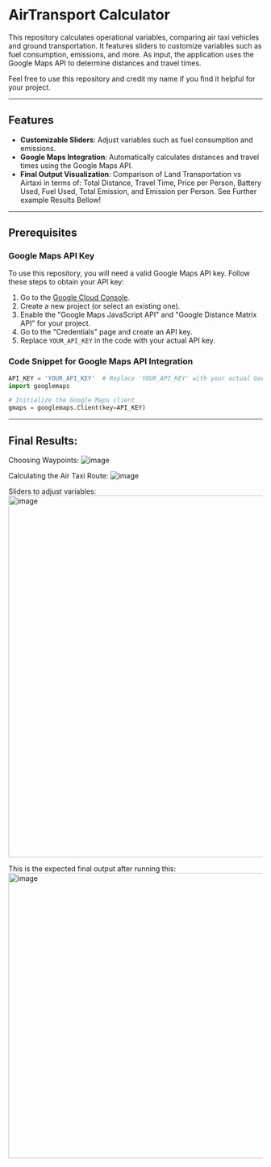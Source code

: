 # AirTransport Calculator

This repository calculates operational variables, comparing air taxi vehicles and ground transportation. It features sliders to customize variables such as fuel consumption, emissions, and more. As input, the application uses the Google Maps API to determine distances and travel times.

Feel free to use this repository and credit my name if you find it helpful for your project.

---

## Features

- **Customizable Sliders**: Adjust variables such as fuel consumption and emissions.
- **Google Maps Integration**: Automatically calculates distances and travel times using the Google Maps API.
- **Final Output Visualization**: Comparison of Land Transportation vs Airtaxi in terms of: Total Distance, Travel Time, Price per Person, Battery Used, Fuel Used, Total Emission, and Emission per Person. See Further example Results Bellow!

---

## Prerequisites

### Google Maps API Key
To use this repository, you will need a valid Google Maps API key. Follow these steps to obtain your API key:

1. Go to the [Google Cloud Console](https://console.cloud.google.com/).
2. Create a new project (or select an existing one).
3. Enable the "Google Maps JavaScript API" and "Google Distance Matrix API" for your project.
4. Go to the "Credentials" page and create an API key.
5. Replace `YOUR_API_KEY` in the code with your actual API key.

### Code Snippet for Google Maps API Integration
```python
API_KEY = 'YOUR_API_KEY'  # Replace 'YOUR_API_KEY' with your actual Google Maps API key
import googlemaps

# Initialize the Google Maps client
gmaps = googlemaps.Client(key=API_KEY)
```

---

## Final Results:
Choosing Waypoints:
![image](https://github.com/user-attachments/assets/5c784e70-fbaa-4509-8438-d40d0f7521f2)

Calculating the Air Taxi Route:
![image](https://github.com/user-attachments/assets/f66d9a5b-dffa-4df5-9879-c06dd60b658a)

Sliders to adjust variables:
<img width="716" alt="image" src="https://github.com/Danielstevends/AirTransport/assets/45707023/9ea261a2-4dae-447a-898c-ae914ff4de18">


This is the expected final output after running this:
<img width="565" alt="image" src="https://github.com/Danielstevends/AirTransport/assets/45707023/334da73e-9055-4e1d-bd87-8e535569057c">
